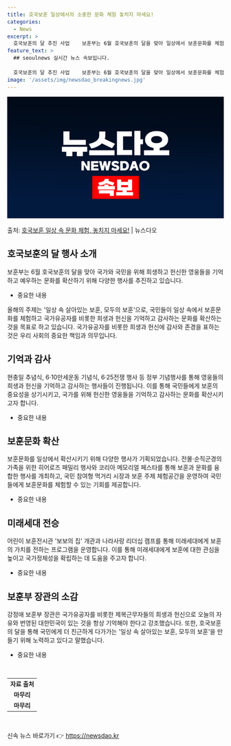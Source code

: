 ```yaml
---
title: 호국보훈 일상에서의 소중한 문화 체험 놓치지 마세요!
categories:
  - News
excerpt: >
  호국보훈의 달 추진 사업    보훈부는 6월 호국보훈의 달을 맞아 일상에서 보훈문화를 체험해 국가와 국민을 …
feature_text: >
  ## seoulnews 실시간 뉴스 속보입니다.

  호국보훈의 달 추진 사업    보훈부는 6월 호국보훈의 달을 맞아 일상에서 보훈문화를 체험해 국가와 국민을 …
image: '/assets/img/newsdao_breakingnews.jpg'
---
```


![뉴스다오 속보](/assets/img/newsdao_breakingnews.jpg)

<p>출처: <a href="https://newsdao.kr/3984" rel="dofollow">호국보훈 일상 속 문화 체험, 놓치지 마세요!</a> | 뉴스다오</p>

<h2 data-ke-size="size26">호국보훈의 달 행사 소개</h2>
<p data-ke-size="size16">보훈부는 6월 호국보훈의 달을 맞아 국가와 국민을 위해 희생하고 헌신한 영웅들을 기억하고 예우하는 문화를 확산하기 위해 다양한 행사를 추진하고 있습니다.</p>
<ul>
<li>중요한 내용</li>
</ul>
<p data-ke-size="size16">올해의 주제는 '일상 속 살아있는 보훈, 모두의 보훈'으로, 국민들이 일상 속에서 보훈문화를 체험하고 국가유공자를 비롯한 희생과 헌신을 기억하고 감사하는 문화를 확산하는 것을 목표로 하고 있습니다. 국가유공자를 비롯한 희생과 헌신에 감사와 존경을 표하는 것은 우리 사회의 중요한 책임과 의무입니다.</p>

<h2 data-ke-size="size26">기억과 감사</h2>
<p data-ke-size="size16">현충일 추념식, 6·10만세운동 기념식, 6·25전쟁 행사 등 정부 기념행사를 통해 영웅들의 희생과 헌신을 기억하고 감사하는 행사들이 진행됩니다. 이를 통해 국민들에게 보훈의 중요성을 상기시키고, 국가를 위해 헌신한 영웅들을 기억하고 감사하는 문화를 확산시키고자 합니다.</p>
<ul>
<li>중요한 내용</li>
</ul>

<h2 data-ke-size="size26">보훈문화 확산</h2>
<p data-ke-size="size16">보훈문화를 일상에서 확산시키기 위해 다양한 행사가 기획되었습니다. 전몰·순직군경의 가족을 위한 히어로즈 패밀리 행사와 코리아 메모리얼 페스타를 통해 보훈과 문화를 융합한 행사를 개최하고, 국민 참여형 먹거리 시장과 보훈 주제 체험공간을 운영하여 국민들에게 보훈문화를 체험할 수 있는 기회를 제공합니다.</p>
<ul>
<li>중요한 내용</li>
</ul>

<h2 data-ke-size="size26">미래세대 전승</h2>
<p data-ke-size="size16">어린이 보훈전시관 '보보의 집' 개관과 나라사랑 리더십 캠프를 통해 미래세대에게 보훈의 가치를 전하는 프로그램을 운영합니다. 이를 통해 미래세대에게 보훈에 대한 관심을 높이고 국가정체성을 확립하는 데 도움을 주고자 합니다.</p>
<ul>
<li>중요한 내용</li>
</ul>

<h2 data-ke-size="size26">보훈부 장관의 소감</h2>
<p data-ke-size="size16">강정애 보훈부 장관은 국가유공자를 비롯한 제복근무자들의 희생과 헌신으로 오늘의 자유와 번영된 대한민국이 있는 것을 항상 기억해야 한다고 강조했습니다. 또한, 호국보훈의 달을 통해 국민에게 더 친근하게 다가가는 '일상 속 살아있는 보훈, 모두의 보훈'을 만들기 위해 노력하고 있다고 말했습니다.</p>
<ul>
<li>중요한 내용</li>
</ul>
<p data-ke-size="size16">&nbsp;</p>
<table>
<tbody>
<tr>
<td style="text-align: center; height: 17px;"><b>자료 출처</b></td>
</tr>
<tr>
<td style="text-align: center; height: 17px;"><b>마무리</b></td>
</tr>
<tr>
<td style="text-align: center; height: 17px;"><b>마무리</b></td>
</tr>
</tbody>
</table>
<p data-ke-size="size16">&nbsp;</p> 

신속 뉴스 바로가기 👉 <a href="https://newsdao.kr" rel="dofollow">https://newsdao.kr</a>


